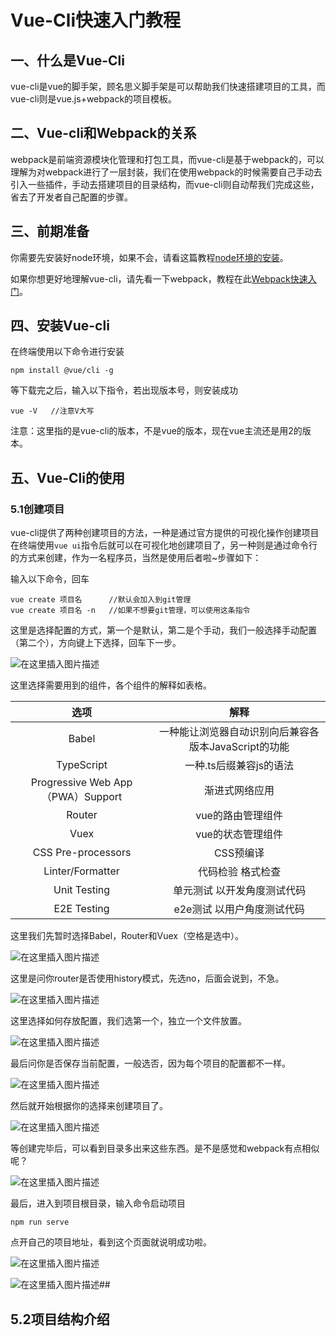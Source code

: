 # Vue-Cli快速入门教程

## 一、什么是Vue-Cli

vue-cli是vue的脚手架，顾名思义脚手架是可以帮助我们快速搭建项目的工具，而vue-cli则是vue.js+webpack的项目模板。

## 二、Vue-cli和Webpack的关系

webpack是前端资源模块化管理和打包工具，而vue-cli是基于webpack的，可以理解为对webpack进行了一层封装，我们在使用webpack的时候需要自己手动去引入一些插件，手动去搭建项目的目录结构，而vue-cli则自动帮我们完成这些，省去了开发者自己配置的步骤。

## 三、前期准备

你需要先安装好node环境，如果不会，请看这篇教程[node环境的安装](#)。

如果你想更好地理解vue-cli，请先看一下webpack，教程在此[Webpack快速入门](#)。

## 四、安装Vue-cli

在终端使用以下命令进行安装

```
npm install @vue/cli -g
```

等下载完之后，输入以下指令，若出现版本号，则安装成功

```
vue -V   //注意V大写
```

注意：这里指的是vue-cli的版本，不是vue的版本，现在vue主流还是用2的版本。

## 五、Vue-Cli的使用

### 5.1创建项目

vue-cli提供了两种创建项目的方法，一种是通过官方提供的可视化操作创建项目在终端使用``vue ui``指令后就可以在可视化地创建项目了，另一种则是通过命令行的方式来创建，作为一名程序员，当然是使用后者啦~步骤如下：

输入以下命令，回车

```
vue create 项目名      //默认会加入到git管理
vue create 项目名 -n   //如果不想要git管理，可以使用这条指令
```

这里是选择配置的方式，第一个是默认，第二是个手动，我们一般选择手动配置（第二个），方向键上下选择，回车下一步。

![在这里插入图片描述](https://img-blog.csdnimg.cn/20200620154056101.png)

这里选择需要用到的组件，各个组件的解释如表格。

|               选项                |                         解释                         |
| :-------------------------------: | :--------------------------------------------------: |
|               Babel               | 一种能让浏览器自动识别向后兼容各版本JavaScript的功能 |
|            TypeScript             |               一种.ts后缀兼容js的语法                |
| Progressive Web App（PWA）Support |                    渐进式网络应用                    |
|              Router               |                  vue的路由管理组件                   |
|               Vuex                |                  vue的状态管理组件                   |
|        CSS Pre-processors         |                      CSS预编译                       |
|         Linter/Formatter          |                  代码检验 格式检查                   |
|           Unit Testing            |             单元测试 以开发角度测试代码              |
|            E2E Testing            |              e2e测试 以用户角度测试代码              |

这里我们先暂时选择Babel，Router和Vuex（空格是选中）。

![在这里插入图片描述](https://img-blog.csdnimg.cn/202006201544541.png?x-oss-process=image/watermark,type_ZmFuZ3poZW5naGVpdGk,shadow_10,text_aHR0cHM6Ly9ibG9nLmNzZG4ubmV0L3dlaXhpbl80MDc2NDA0Nw==,size_16,color_FFFFFF,t_70)

这里是问你router是否使用history模式，先选no，后面会说到，不急。

![在这里插入图片描述](https://img-blog.csdnimg.cn/20200620154809158.png)

这里选择如何存放配置，我们选第一个，独立一个文件放置。

![在这里插入图片描述](https://img-blog.csdnimg.cn/20200620155150621.png)

最后问你是否保存当前配置，一般选否，因为每个项目的配置都不一样。

![在这里插入图片描述](https://img-blog.csdnimg.cn/20200620155245346.png)

然后就开始根据你的选择来创建项目了。

![在这里插入图片描述](https://img-blog.csdnimg.cn/20200620155408278.png?x-oss-process=image/watermark,type_ZmFuZ3poZW5naGVpdGk,shadow_10,text_aHR0cHM6Ly9ibG9nLmNzZG4ubmV0L3dlaXhpbl80MDc2NDA0Nw==,size_16,color_FFFFFF,t_0)

等创建完毕后，可以看到目录多出来这些东西。是不是感觉和webpack有点相似呢？

![在这里插入图片描述](https://img-blog.csdnimg.cn/2020062015575215.png)

最后，进入到项目根目录，输入命令启动项目

```
npm run serve
```

点开自己的项目地址，看到这个页面就说明成功啦。

![在这里插入图片描述](https://img-blog.csdnimg.cn/20200620155956855.png?x-oss-process=image/watermark,type_ZmFuZ3poZW5naGVpdGk,shadow_10,text_aHR0cHM6Ly9ibG9nLmNzZG4ubmV0L3dlaXhpbl80MDc2NDA0Nw==,size_16,color_FFFFFF,t_0)

![在这里插入图片描述](https://img-blog.csdnimg.cn/20200620155956898.png?x-oss-process=image/watermark,type_ZmFuZ3poZW5naGVpdGk,shadow_10,text_aHR0cHM6Ly9ibG9nLmNzZG4ubmV0L3dlaXhpbl80MDc2NDA0Nw==,size_16,color_FFFFFF,t_0)##

## 5.2项目结构介绍

